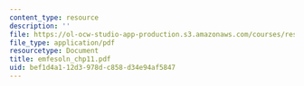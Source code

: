 ```yaml
---
content_type: resource
description: ''
file: https://ol-ocw-studio-app-production.s3.amazonaws.com/courses/res-6-001-electromagnetic-fields-and-energy-spring-2008/bef1d4a112d3978dc858d34e94af5847_emfesoln_chp11.pdf
file_type: application/pdf
resourcetype: Document
title: emfesoln_chp11.pdf
uid: bef1d4a1-12d3-978d-c858-d34e94af5847
---
```

